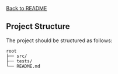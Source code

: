 [Back to README](./README.md)

## Project Structure

The project should be structured as follows:

```
root
├── src/
├── tests/
└── README.md
```
